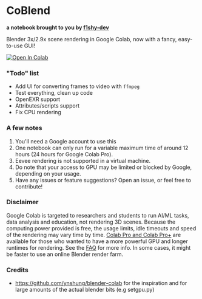 # CoBlend
**a notebook brought to you by [f1shy-dev](https://github.com/f1shy-dev)**

Blender 3x/2.9x scene rendering in Google Colab, now with a fancy, easy-to-use GUI!

<a href="https://colab.research.google.com/github/f1shy-dev/coblend/blob/master/CoBlend.ipynb" target="_parent"><img src="https://colab.research.google.com/assets/colab-badge.svg" alt="Open In Colab"/></a>

### "Todo" list
* Add UI for converting frames to video with `ffmpeg`
* Test everything, clean up code
* OpenEXR support
* Attributes/scripts support
* Fix CPU rendering

### A few notes
1. You'll need a Google account to use this
2. One notebook can only run for a variable maximum time of around 12 hours (24 hours for Google Colab Pro).
3. Eevee rendering is not supported in a virtual machine.
4. Do note that your access to GPU may be limited or blocked by Google, depending on your usage.
5. Have any issues or feature suggestions? Open an issue, or feel free to contribute!

### Disclaimer
Google Colab is targeted to researchers and students to run AI/ML tasks, data analysis and education, not rendering 3D scenes. Because the computing power provided is free, the usage limits, idle timeouts and speed of the rendering may vary time by time. [Colab Pro and Colab Pro+](https://colab.research.google.com/signup) are available for those who wanted to have a more powerful GPU and longer runtimes for rendering. See the [FAQ](https://research.google.com/colaboratory/faq.html) for more info. In some cases, it might be faster to use an online Blender render farm.

### Credits
* https://github.com/ynshung/blender-colab for the inspiration and for large amounts of the actual blender bits (e.g setgpu.py)
